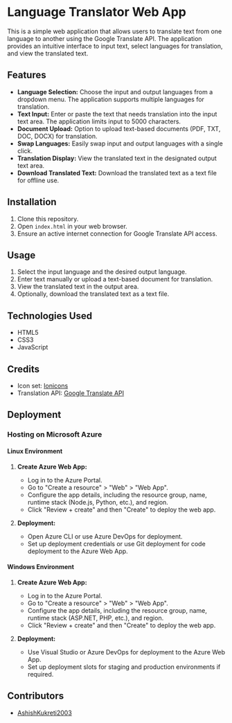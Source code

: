 # Language Translator Web App

This is a simple web application that allows users to translate text from one language to another using the Google Translate API. The application provides an intuitive interface to input text, select languages for translation, and view the translated text.

## Features

- **Language Selection:** Choose the input and output languages from a dropdown menu. The application supports multiple languages for translation.
- **Text Input:** Enter or paste the text that needs translation into the input text area. The application limits input to 5000 characters.
- **Document Upload:** Option to upload text-based documents (PDF, TXT, DOC, DOCX) for translation.
- **Swap Languages:** Easily swap input and output languages with a single click.
- **Translation Display:** View the translated text in the designated output text area.
- **Download Translated Text:** Download the translated text as a text file for offline use.

## Installation

1. Clone this repository.
2. Open `index.html` in your web browser.
3. Ensure an active internet connection for Google Translate API access.

## Usage

1. Select the input language and the desired output language.
2. Enter text manually or upload a text-based document for translation.
3. View the translated text in the output area.
4. Optionally, download the translated text as a text file.

## Technologies Used

- HTML5
- CSS3
- JavaScript

## Credits

- Icon set: [Ionicons](https://ionicons.com/)
- Translation API: [Google Translate API](https://cloud.google.com/translate)

## Deployment

### Hosting on Microsoft Azure

#### Linux Environment

1. **Create Azure Web App:** 
   - Log in to the Azure Portal.
   - Go to "Create a resource" > "Web" > "Web App".
   - Configure the app details, including the resource group, name, runtime stack (Node.js, Python, etc.), and region.
   - Click "Review + create" and then "Create" to deploy the web app.

2. **Deployment:** 
   - Open Azure CLI or use Azure DevOps for deployment.
   - Set up deployment credentials or use Git deployment for code deployment to the Azure Web App.

#### Windows Environment

1. **Create Azure Web App:** 
   - Log in to the Azure Portal.
   - Go to "Create a resource" > "Web" > "Web App".
   - Configure the app details, including the resource group, name, runtime stack (ASP.NET, PHP, etc.), and region.
   - Click "Review + create" and then "Create" to deploy the web app.

2. **Deployment:** 
   - Use Visual Studio or Azure DevOps for deployment to the Azure Web App.
   - Set up deployment slots for staging and production environments if required.


## Contributors

- [AshishKukreti2003](https://github.com/AshishKukreti2003)



  

